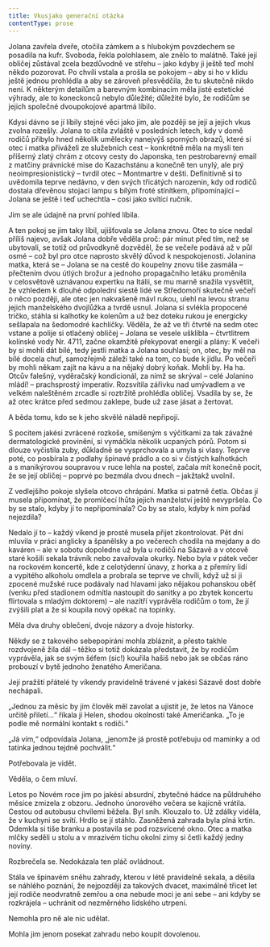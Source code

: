 ```yaml
---
title: Vkusjako generační otázka
contentType: prose
---
```


Jolana zavřela dveře, otočila zámkem a s hlubokým povzdechem se posadila na kufr. Svoboda, řekla polohlasem, ale znělo to malátně. Také její obličej zůstával zcela bezdůvodně ve střehu – jako kdyby ji ještě teď mohl někdo pozorovat. Po chvíli vstala a prošla se pokojem – aby si ho v klidu ještě jednou prohlédla a aby se zároveň přesvědčila, že tu skutečně nikdo není. K některým detailům a barevným kombinacím měla jisté estetické výhrady, ale to koneckonců nebylo důležité; důležité bylo, že rodičům se jejich společné dvoupokojové apartmá líbilo.

Kdysi dávno se jí líbily stejné věci jako jim, ale později se její a jejich vkus zvolna rozešly. Jolana to cítila zvláště v posledních letech, kdy v domě rodičů přibylo hned několik umělecky nanejvýš sporných obrazů, které si otec i matka přiváželi ze služebních cest – konkrétně měla na mysli ten příšerný zlatý chrám z otcovy cesty do Japonska, ten pestrobarevný email z matčiny právnické mise do Kazachstánu a konečně ten unylý, ale prý neoimpresionistický – tvrdil otec – Montmartre v dešti. Definitivně si to uvědomila teprve nedávno, v den svých třicátých narozenin, kdy od rodičů dostala dřevěnou stojací lampu s bílým froté stínítkem, připomínající – Jolana se ještě i teď uchechtla – cosi jako svítící ručník.

Jim se ale údajně na první pohled líbila.

A ten pokoj se jim taky líbil, ujišťovala se Jolana znovu. Otec to sice nedal příliš najevo, avšak Jolana dobře věděla proč: pár minut před tím, než se ubytovali, se totiž od průvodkyně dozvěděl, že se večeře podává až v půl osmé – což byl pro otce naprosto skvělý důvod k nespokojenosti. Jolanina matka, která se – Jolana se na cestě do koupelny znovu tiše zasmála – přečtením dvou útlých brožur a jednoho propagačního letáku proměnila v celosvětově uznávanou expertku na Itálii, se mu marně snažila vysvětlit, že vzhledem k dlouhé odpolední siestě lidé ve Středomoří skutečně večeří o něco později, ale otec jen nakvašeně mávl rukou, ulehl na levou stranu jejich manželského dvojlůžka a tvrdě usnul. Jolana si svlékla propocené tričko, stáhla si kalhotky ke kolenům a už bez doteku rukou je energicky sešlapala na šedomodré kachlíčky. Věděla, že až ve tři čtvrtě na sedm otec vstane a polije si otlačený obličej – Jolana se vesele ušklíbla – čtvrtlitrem kolínské vody Nr. 4711, začne okamžitě překypovat energií a plány: K večeři by si mohli dát bílé, tedy jestli matka a Jolana souhlasí; on, otec, by měl na bílé docela chuť, samozřejmě záleží také na tom, co bude k jídlu. Po večeři by mohli někam zajít na kávu a na nějaký dobrý koňak. Mohli by. Ha ha. Otcův falešný, vyděračský kondicionál, za nímž se skrýval – celé Jolanino mládí! – prachsprostý imperativ. Rozsvítila zářivku nad umývadlem a ve velkém naleštěném zrcadle si roztržitě prohlédla obličej. Vsadila by se, že až otec krátce před sedmou zaklepe, bude už zase jásat a žertovat.

A běda tomu, kdo se k jeho skvělé náladě nepřipojí.

S pocitem jakési zvrácené rozkoše, smíšeným s výčitkami za tak závažné dermatologické provinění, si vymáčkla několik ucpaných pórů. Potom si dlouze vyčistila zuby, důkladně se vysprchovala a umyla si vlasy. Teprve poté, co posbírala z podlahy špinavé prádlo a co si v čistých kalhotkách a s manikýrovou soupravou v ruce lehla na postel, začala mít konečně pocit, že se její obličej – poprvé po bezmála dvou dnech – jakžtakž uvolnil.

Z vedlejšího pokoje slyšela otcovo chrápání. Matka si patrně četla. Občas jí musela připomínat, že promlčecí lhůta jejich manželství ještě nevypršela. Co by se stalo, kdyby jí to nepřipomínala? Co by se stalo, kdyby k nim pořád nejezdila?

Nedalo jí to – každý víkend je prostě musela přijet zkontrolovat. Pět dní mluvila v práci anglicky a španělsky a po večerech chodila na mejdany a do kaváren – ale v sobotu dopoledne už byla u rodičů na Sázavě a v otcově staré košili sekala trávník nebo zavařovala okurky. Nebo byla v pátek večer na rockovém koncertě, kde z celotýdenní únavy, z horka a z přemíry lidí a vypitého alkoholu omdlela a probrala se teprve ve chvíli, když už si ji zpocené mužské ruce podávaly nad hlavami jako nějakou pohanskou oběť (venku před stadionem odmítla nastoupit do sanitky a po zbytek koncertu flirtovala s mladým doktorem) – ale nazítří vyprávěla rodičům o tom, že jí zvýšili plat a že si koupila nový opékač na topinky.

Měla dva druhy oblečení, dvoje názory a dvoje historky.

Někdy se z takového sebepopírání mohla zbláznit, a přesto takhle rozdvojeně žila dál – těžko si totiž dokázala představit, že by rodičům vyprávěla, jak se svým šéfem (sic!) kouřila hašiš nebo jak se občas ráno probouzí v bytě jednoho ženatého Američana.

Její pražští přátelé ty víkendy pravidelně trávené v jakési Sázavě dost dobře nechápali.

„Jednou za měsíc by jim člověk měl zavolat a ujistit je, že letos na Vánoce určitě přiletí…“ říkala jí Helen, shodou okolností také Američanka. „To je podle mě normální kontakt s rodiči.“

„Já vím,“ odpovídala Jolana, „jenomže já prostě potřebuju od maminky a od tatínka jednou tejdně pochválit.“

Potřebovala je vidět.

Věděla, o čem mluví.

Letos po Novém roce jim po jakési absurdní, zbytečné hádce na půldruhého měsíce zmizela z obzoru. Jednoho únorového večera se kajícně vrátila. Cestou od autobusu chvílemi běžela. Byl sníh. Klouzalo to. Už zdálky viděla, že v kuchyni se svítí. Hrdlo se jí stáhlo. Zasněžená zahrada byla plná krtin. Odemkla si tiše branku a postavila se pod rozsvícené okno. Otec a matka mlčky seděli u stolu a v mrazivém tichu okolní zimy si četli každý jedny noviny.

Rozbrečela se. Nedokázala ten pláč ovládnout.

Stála ve špinavém sněhu zahrady, kterou v létě pravidelně sekala, a děsila se náhlého poznání, že nejpozději za takových dvacet, maximálně třicet let její rodiče neodvratně zemřou a ona nebude moci je ani sebe – ani kdyby se rozkrájela – uchránit od nezměrného lidského utrpení.

Nemohla pro ně ale nic udělat.

Mohla jim jenom posekat zahradu nebo koupit dovolenou.
